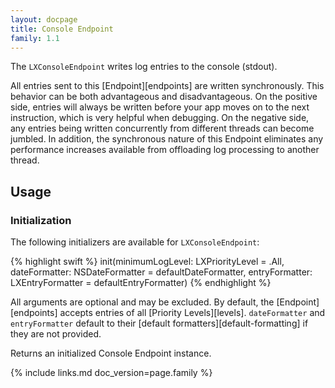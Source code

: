 ```yaml
---
layout: docpage
title: Console Endpoint
family: 1.1
---
```


The `LXConsoleEndpoint` writes log entries to the console (stdout).

All entries sent to this [Endpoint][endpoints] are written synchronously. This behavior can be both advantageous and disadvantageous. On the positive side, entries will always be written before your app moves on to the next instruction, which is very helpful when debugging. On the negative side, any entries being written concurrently from different threads can become jumbled. In addition, the synchronous nature of this Endpoint eliminates any performance increases available from offloading log processing to another thread.

## Usage

### Initialization

The following initializers are available for `LXConsoleEndpoint`:

{% highlight swift %}
init(minimumLogLevel: LXPriorityLevel = .All, dateFormatter: NSDateFormatter = defaultDateFormatter, entryFormatter: LXEntryFormatter = defaultEntryFormatter)
{% endhighlight %}

All arguments are optional and may be excluded. By default, the [Endpoint][endpoints] accepts entries of all [Priority Levels][levels]. `dateFormatter` and `entryFormatter` default to their [default formatters][default-formatting] if they are not provided.

Returns an initialized Console Endpoint instance.


{% include links.md doc_version=page.family %}

